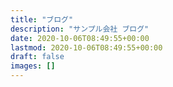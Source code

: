 ```yaml
---
title: "ブログ"
description: "サンプル会社 ブログ"
date: 2020-10-06T08:49:55+00:00
lastmod: 2020-10-06T08:49:55+00:00
draft: false
images: []
---
```

